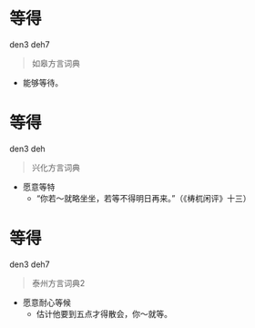 # 等得
den3 deh7
> 如皋方言词典
- 能够等待。

# 等得
den3 deh
> 兴化方言词典
- 愿意等特
  - “你若～就略坐坐，若等不得明日再来。”（《梼杌闲评》十三）


# 等得
den3 deh7
> 泰州方言词典2
- 愿意耐心等候
  - 估计他要到五点才得散会，你～就等。